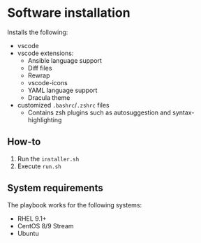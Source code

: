 # Software installation

Installs the following:

* vscode
* vscode extensions:
    * Ansible language support
    * Diff files
    * Rewrap
    * vscode-icons
    * YAML language support
    * Dracula theme
* customized `.bashrc`/`.zshrc` files
    * Contains zsh plugins such as autosuggestion and syntax-highlighting

## How-to

1) Run the `installer.sh`
1) Execute `run.sh`

## System requirements

The playbook works for the following systems:

* RHEL 9.1+
* CentOS 8/9 Stream
* Ubuntu
